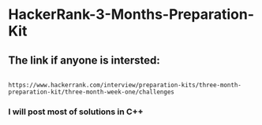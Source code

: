 # HackerRank-3-Months-Preparation-Kit
## The link if anyone is intersted:
                                   https://www.hackerrank.com/interview/preparation-kits/three-month-preparation-kit/three-month-week-one/challenges
### I will post most of solutions in C++
